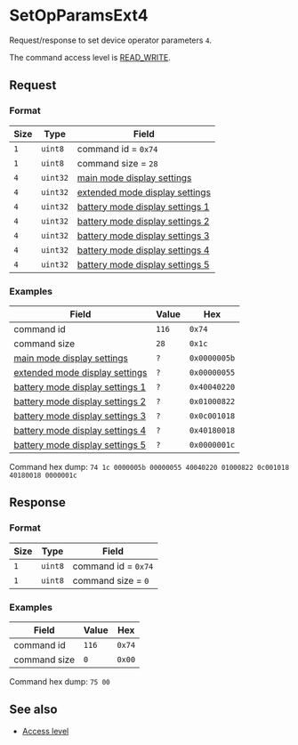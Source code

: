 # SetOpParamsExt4

Request/response to set device operator parameters `4`.

The command access level is [READ_WRITE](../basics.md#command-access-level).


## Request

### Format

| Size | Type     | Field                                                                    |
| ---- | -------- | ------------------------------------------------------------------------ |
| `1`  | `uint8`  | command id = `0x74`                                                      |
| `1`  | `uint8`  | command size = `28`                                                      |
| `4`  | `uint32` | [main mode display settings](./GetOpParamsExt4.md#display-settings)      |
| `4`  | `uint32` | [extended mode display settings](./GetOpParamsExt4.md#display-settings)  |
| `4`  | `uint32` | [battery mode display settings 1](./GetOpParams.md#display-settings-1)   |
| `4`  | `uint32` | [battery mode display settings 2](./GetOpParams.md#display-settings-2)   |
| `4`  | `uint32` | [battery mode display settings 3](./GetOpParams.md#display-settings-3)   |
| `4`  | `uint32` | [battery mode display settings 4](./GetOpParams.md#display-settings-4)   |
| `4`  | `uint32` | [battery mode display settings 5](./GetOpParamsExt4.md#display-settings) |

### Examples

| Field                                                                    | Value | Hex          |
| ------------------------------------------------------------------------ | ----- | ------------ |
| command id                                                               | `116` | `0x74`       |
| command size                                                             | `28`  | `0x1c`       |
| [main mode display settings](./GetOpParamsExt4.md#display-settings)      | `?`   | `0x0000005b` |
| [extended mode display settings](./GetOpParamsExt4.md#display-settings)  | `?`   | `0x00000055` |
| [battery mode display settings 1](./GetOpParams.md#display-settings-1)   | `?`   | `0x40040220` |
| [battery mode display settings 2](./GetOpParams.md#display-settings-2)   | `?`   | `0x01000822` |
| [battery mode display settings 3](./GetOpParams.md#display-settings-3)   | `?`   | `0x0c001018` |
| [battery mode display settings 4](./GetOpParams.md#display-settings-4)   | `?`   | `0x40180018` |
| [battery mode display settings 5](./GetOpParamsExt4.md#display-settings) | `?`   | `0x0000001c` |

Command hex dump: `74 1c 0000005b 00000055 40040220 01000822 0c001018 40180018 0000001c`


## Response

### Format

| Size | Type    | Field               |
| ---- | ------- | ------------------- |
| `1`  | `uint8` | command id = `0x74` |
| `1`  | `uint8` | command size = `0`  |

### Examples

| Field        | Value | Hex    |
| ------------ | ----- | ------ |
| command id   | `116` | `0x74` |
| command size | `0`   | `0x00` |

Command hex dump: `75 00`


## See also

* [Access level](../basics.md#command-access-level)

